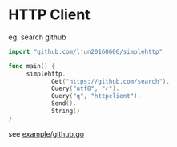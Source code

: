 # HTTP Client

eg. search github
```go
import "github.com/ljun20160606/simplehttp"

func main() {
     simplehttp.
            Get("https://github.com/search").
            Query("utf8", "✓").
            Query("q", "httpclient").
            Send().
            String()
}
```

see [example/github.go](./example/github.go)

